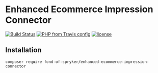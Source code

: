 # Enhanced Ecommerce Impression Connector
[![Build Status](https://travis-ci.org/fond-of/spryker-google-tag-manager-core.svg?branch=master)](https://travis-ci.org/fond-of/enhanced-ecommerce-impression-connector)
[![PHP from Travis config](https://img.shields.io/travis/php-v/symfony/symfony.svg)](https://php.net/)
[![license](https://img.shields.io/github/license/mashape/apistatus.svg)](https://packagist.org/packages/fond-of-spryker/enhanced-ecommerce-impression-connector)

## Installation

```
composer require fond-of-spryker/enhanced-ecommerce-impression-connector
```
